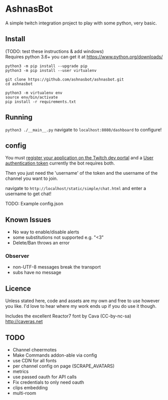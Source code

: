 # AshnasBot
A simple twitch integration project to play with some python, very basic.

## Install
(TODO: test these instructions & add windows)  
Requires python 3.6+ you can get it at https://www.python.org/downloads/

```
python3 -m pip install --upgrade pip
python3 -m pip install --user virtualenv
```
```
git clone https://github.com/ashnasbot/ashnasbot.git
cd ashnasbot

python3 -m virtualenv env
source env/bin/activate
pip install -r requirements.txt
```

## Running
```python3 ./__main__.py```
navigate to `localhost:8080/dashboard` to configure!

## config
You must [register your application on the Twitch dev portal](https://dev.twitch.tv/dashboard/apps/create) and a [User authentication token](https://dev.twitch.tv/docs/authentication/getting-tokens-oauth/#oauth-client-credentials-flow)
currently the bot requires both.

Then you just need the 'username' of the token and the username of the channel you want to join.

navigate to `http://localhost/static/simple/chat.html` and enter a username to get chat!

TODO: Example config.json

## Known Issues
- No way to enable/disable alerts
- some substitutions not supported e.g. "<3"
- Delete/Ban throws an error

### Observer
- non-UTF-8 messages break the transport
- subs have no message

## Licence
Unless stated here, code and assets are my own and free to use however you like.
I'd love to hear where my work ends up if you do use it though.

Includes the excellent Reactor7 font by Cava
(CC-by-nc-sa) http://caveras.net

## TODO
- Channel cheermotes
- Make Commands addon-able via config
- use CDN for all fonts
- per channel config on page (SCRAPE_AVATARS)
- metrics
- use passed oauth for API calls
- Fix credentials to only need oauth
- clips embedding
- multi-room
